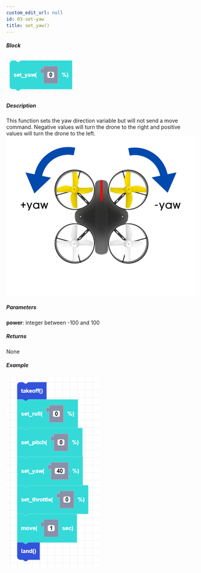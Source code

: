 ```yaml
---
custom_edit_url: null
id: 03-set-yaw
title: set_yaw()
---
```


##### Block

![set yaw image](set_yaw.png)

##### Description

This function sets the yaw direction variable but will not send a move command. Negative values will turn the drone to the right and positive values will turn the drone to the left.
![pitch directions for CoDrone Mini](cdm_yaw.png)

##### Parameters
**power**: integer between -100 and 100 <br /> 

##### Returns

None

##### Example

![set yaw example](set_yaw_example.png)
